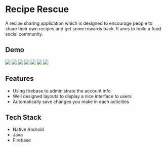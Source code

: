 # Recipe Rescue
A recipe sharing application which is designed to encourage people to share their own recipes and get some rewards back. It aims to build a food social community.

## Demo
 <img src="images/image1.png" >
 <img src="images/image2.png" >
 <img src="images/image3.png" >
 <img src="images/image4.png" >
 <img src="images/image5.png" >
 <img src="images/image6.png" >
 <img src="images/image7.png" >

## Features

- Using firebase to administrate the account info
- Well designed layouts to display a nice interface to users
- Automatically save changes you make in each acticities

## Tech Stack

- Native Android 
- Java 
- Firebase
